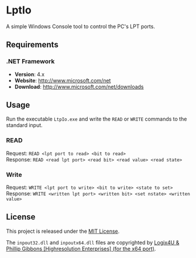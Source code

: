 # LptIo

A simple Windows Console tool to control the PC's LPT ports.

## Requirements

### .NET Framework

  * __Version__: 4.x
  * __Website__: http://www.microsoft.com/net
  * __Download__: http://www.microsoft.com/net/downloads

## Usage

Run the executable `LtpIo.exe` and write the `READ` or `WRITE` commands to the standard input.

### READ

Request: `READ <lpt port to read> <bit to read>`  
Response: `READ <read lpt port> <read bit> <read value> <read state>`

### Write

Request: `WRITE <lpt port to write> <bit to write> <state to set>`  
Response: `WRITE <written lpt port> <written bit> <set nstate> <written value>`

## License

This project is released under the [MIT License](https://raw.github.com/morkai/LptIo/master/license.md).

The `inpout32.dll` and `inpoutx64.dll` files are copyrighted by [Logix4U & Phillip Gibbons [Highresolution Enterprises] (for the x64 port)](http://www.highrez.co.uk/Downloads/InpOut32/).
